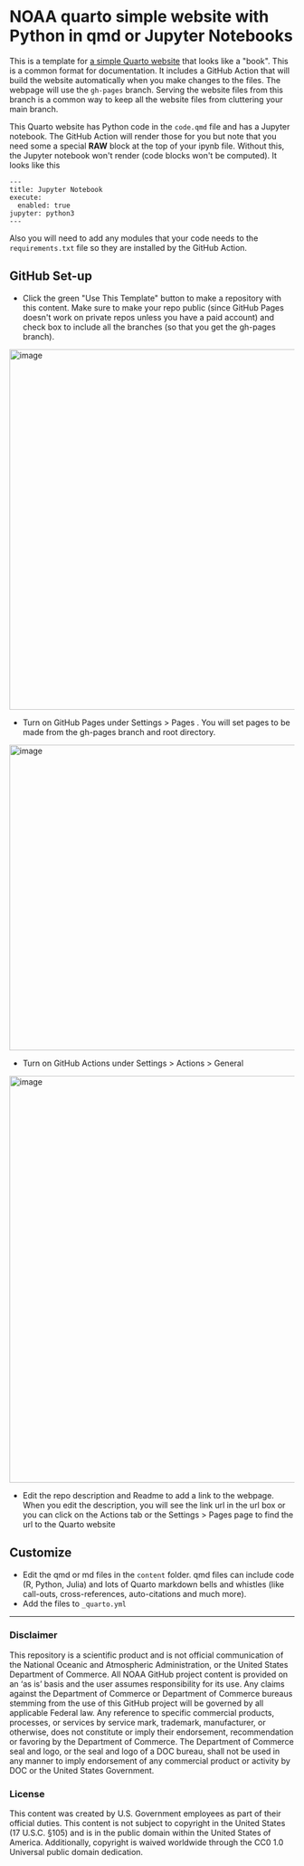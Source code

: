 # NOAA quarto simple website with Python in qmd or Jupyter Notebooks

This is a template for [a simple Quarto website](https://nmfs-opensci.github.io/NOAA-quarto-simple-python/) that looks like a "book". This is a common format for documentation. It includes a GitHub Action that will build the website automatically when you make changes to the files. The webpage will use the `gh-pages` branch. Serving the website files from this branch is a common way to keep all the website files from cluttering your main branch. 

This Quarto website has Python code in the `code.qmd` file and has a Jupyter notebook. The GitHub Action will render those for you but note that you need some a special **RAW** block at the top of your ipynb file. Without this, the Jupyter notebook won't render (code blocks won't be computed). It looks like this
```
---
title: Jupyter Notebook
execute:
  enabled: true
jupyter: python3
---
```
Also you will need to add any modules that your code needs to the `requirements.txt` file so they are installed by the GitHub Action.

## GitHub Set-up

* Click the green "Use This Template" button to make a repository with this content. Make sure to make your repo public (since GitHub Pages doesn't work on private repos unless you have a paid account) and check box to include all the branches (so that you get the gh-pages branch).
<img width="637" alt="image" src="https://user-images.githubusercontent.com/2545978/197051535-c43c62de-17e8-40bf-a536-3eea8db250c4.png">

* Turn on GitHub Pages under Settings > Pages . You will set pages to be made from the gh-pages branch and root directory.
<img width="540" alt="image" src="https://user-images.githubusercontent.com/2545978/196808262-3d2262be-b9b5-4897-bba5-fc2f056dd335.png">

* Turn on GitHub Actions under Settings > Actions > General
<img width="719" alt="image" src="https://user-images.githubusercontent.com/2545978/196808404-0c075fcf-db03-4516-88dd-3143b9fca475.png">

* Edit the repo description and Readme to add a link to the webpage. When you edit the description, you will see the link url in the url box or you can click on the Actions tab or the  Settings > Pages page to find the url to the Quarto website

## Customize

* Edit the qmd or md files in the `content` folder. qmd files can include code (R, Python, Julia) and lots of Quarto markdown bells and whistles (like call-outs, cross-references, auto-citations and much more).
* Add the files to `_quarto.yml`

<hr>

### Disclaimer

This repository is a scientific product and is not official communication of the National Oceanic and Atmospheric Administration, or the United States Department of Commerce. All NOAA GitHub project content is provided on an ‘as is’ basis and the user assumes responsibility for its use. Any claims against the Department of Commerce or Department of Commerce bureaus stemming from the use of this GitHub project will be governed by all applicable Federal law. Any reference to specific commercial products, processes, or services by service mark, trademark, manufacturer, or otherwise, does not constitute or imply their endorsement, recommendation or favoring by the Department of Commerce. The Department of Commerce seal and logo, or the seal and logo of a DOC bureau, shall not be used in any manner to imply endorsement of any commercial product or activity by DOC or the United States Government.

### License

This content was created by U.S. Government employees as part of their official duties. This content is not subject to copyright in the United States (17 U.S.C. §105) and is in the public domain within the United States of America. Additionally, copyright is waived worldwide through the CC0 1.0 Universal public domain dedication.


